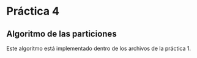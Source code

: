 # Práctica 4
## Algoritmo de las particiones

Este algoritmo está implementado dentro de los archivos de la práctica 1.
